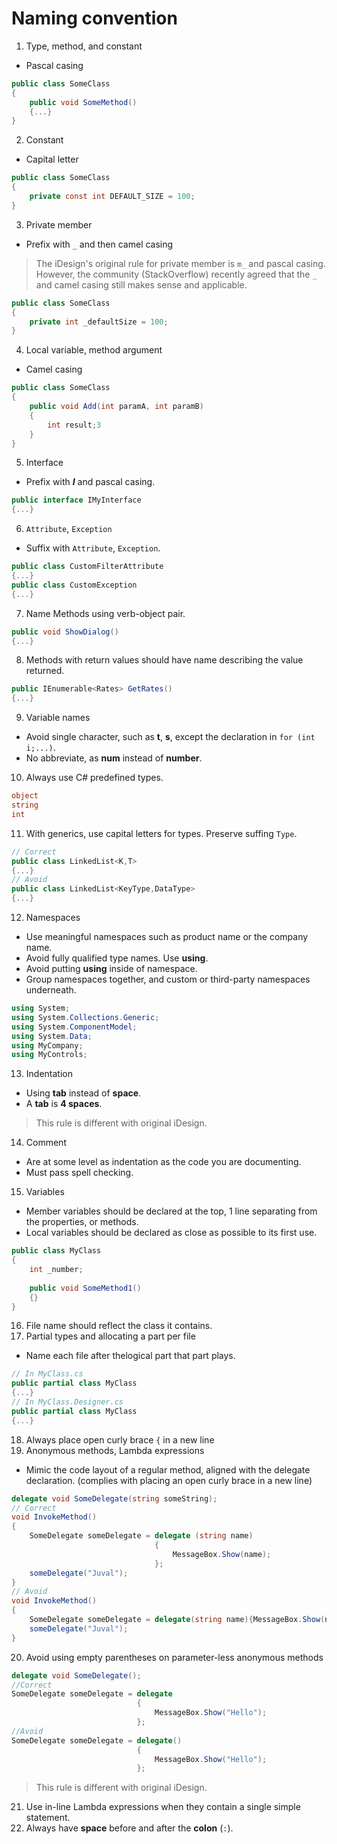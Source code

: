 # Naming convention

1. Type, method, and constant
- Pascal casing
```csharp
public class SomeClass
{	
	public void SomeMethod()
	{...}
}
```
2. Constant
- Capital letter
```csharp
public class SomeClass
{
	private const int DEFAULT_SIZE = 100;
}
```
3. Private member
- Prefix with `_` and then camel casing
> The iDesign's original rule for private member is `m_` and pascal casing. However, the community (StackOverflow) recently agreed that the `_` and camel casing still makes sense and applicable.
```csharp
public class SomeClass
{
	private int _defaultSize = 100;
}
```
4. Local variable, method argument
- Camel casing
```csharp
public class SomeClass
{
	public void Add(int paramA, int paramB)
	{
		int result;3
	}
}
```
5. Interface
- Prefix with ***I*** and pascal casing.
```csharp
public interface IMyInterface
{...}
```
6. `Attribute`, `Exception`
- Suffix with `Attribute`, `Exception`.
```csharp
public class CustomFilterAttribute
{...}
public class CustomException
{...}
```
7. Name Methods using verb-object pair.
```csharp
public void ShowDialog()
{...}
```
8. Methods with return values should have name describing the value returned.
```csharp
public IEnumerable<Rates> GetRates()
{...}
```
9. Variable names
- Avoid single character, such as **t**, **s**, except the declaration in `for (int i;...)`.
- No abbreviate, as **num** instead of **number**.
10. Always use C# predefined types.
```csharp
object
string
int
```
11. With generics, use capital letters for types. Preserve suffing `Type`.
```csharp
// Correct
public class LinkedList<K,T>
{...}
// Avoid
public class LinkedList<KeyType,DataType>
{...}
```
12. Namespaces
- Use meaningful namespaces such as product name or the company name.
- Avoid fully qualified type names. Use **using**.
- Avoid putting **using** inside of namespace.
- Group namespaces together, and custom or third-party namespaces underneath.
```csharp
using System;
using System.Collections.Generic;
using System.ComponentModel;
using System.Data;
using MyCompany;
using MyControls;
```
13. Indentation
- Using **tab** instead of **space**.
- A **tab** is **4 spaces**.
> This rule is different with original iDesign.
14. Comment
- Are at some level as indentation as the code you are documenting.
- Must pass spell checking.
15. Variables
- Member variables should be declared at the top, 1 line separating from the properties, or methods.
- Local variables should be declared as close as possible to its first use.
```csharp
public class MyClass
{
	int _number;
	
	public void SomeMethod1()
	{}
}
```
16. File name should reflect the class it contains.
17. Partial types and allocating a part per file
- Name each file after thelogical part that part plays.
```csharp
// In MyClass.cs
public partial class MyClass
{...}
// In MyClass.Designer.cs
public partial class MyClass
{...}
```
18. Always place open curly brace `{` in a new line
19. Anonymous methods, Lambda expressions
- Mimic the code layout of a regular method, aligned with the delegate declaration. (complies with placing an open curly brace in a new line)
```csharp
delegate void SomeDelegate(string someString);
// Correct
void InvokeMethod()
{
    SomeDelegate someDelegate = delegate (string name)
                                {
                                    MessageBox.Show(name);
                                };
    someDelegate("Juval");
}
// Avoid
void InvokeMethod()
{
    SomeDelegate someDelegate = delegate(string name){MessageBox.Show(name);};
    someDelegate("Juval");
}
```
20. Avoid using empty parentheses on parameter-less anonymous methods
```csharp
delegate void SomeDelegate();
//Correct
SomeDelegate someDelegate = delegate
                            {
                                MessageBox.Show("Hello");
                            };
//Avoid
SomeDelegate someDelegate = delegate()
                            {
                                MessageBox.Show("Hello");
                            };
```
> This rule is different with original iDesign.
21. Use in-line Lambda expressions when they contain a single simple statement.
22. Always have **space** before and after the **colon** (`:`).

